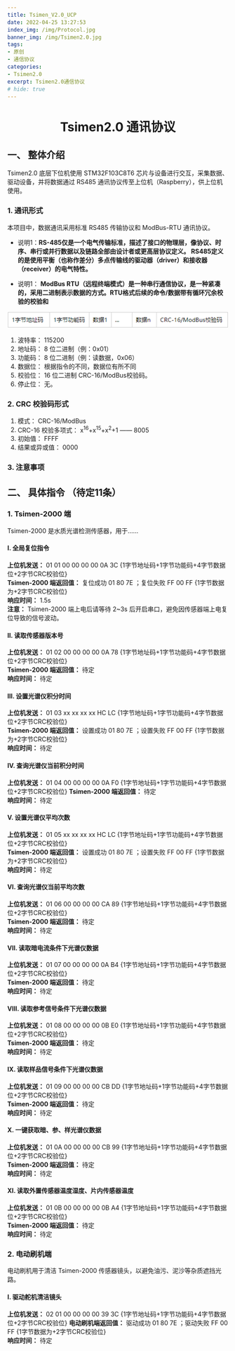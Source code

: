 ```yaml
---
title: Tsimen_V2.0_UCP
date: 2022-04-25 13:27:53
index_img: /img/Protocol.jpg
banner_img: /img/Tsimen2.0.jpg
tags:
- 原创
- 通信协议
categories: 
- Tsimen2.0
excerpt: Tsimen2.0通信协议
# hide: true
---
```


# <center>Tsimen2.0 通讯协议</center>


## 一、 整体介绍

Tsimen2.0 底层下位机使用 STM32F103C8T6 芯片与设备进行交互，采集数据、驱动设备，并将数据通过 RS485 通讯协议传至上位机（Raspberry），供上位机使用。

### 1. 通讯形式

本项目中，数据通讯采用标准 RS485 传输协议和 ModBus-RTU 通讯协议。

* 说明1：**RS-485仅是一个电气传输标准，描述了接口的物理层，像协议、时序、串行或并行数据以及链路全部由设计者或更高层协议定义。 RS485定义的是使用平衡（也称作差分）多点传输线的驱动器（driver）和接收器（receiver）的电气特性。**

* 说明1： **ModBus RTU（远程终端模式）是一种串行通信协议，是一种紧凑的，采用二进制表示数据的方式。RTU格式后续的命令/数据带有循环冗余校验的校验和**

![ModBus-RTU 数据格式](./Tsimen-V2-0-UCP/ModBus-RTU%E9%80%9A%E8%AE%AF%E5%8D%8F%E8%AE%AE%E6%A0%BC%E5%BC%8F.png)

1. 波特率： 115200
2. 地址码： 8 位二进制（例：0x01）
3. 功能码： 8 位二进制（例：读数据，0x06）
2. 数据位： 根据指令的不同，数据位有所不同
3. 校验位： 16 位二进制 CRC-16/ModBus校验码。
4. 停止位： 无。

### 2. CRC 校验码形式

1. 模式： CRC-16/ModBus
2. CRC-16 校验多项式： x<sup>16</sup>+x<sup>15</sup>+x<sup>2</sup>+1 —— 8005
3. 初始值： FFFF
4. 结果或异或值： 0000


### 3. 注意事项


## 二、 具体指令 （待定11条）

### 1. Tsimen-2000 端

Tsimen-2000 是水质光谱检测传感器，用于......

#### Ⅰ. 全局复位指令

**上位机发送：** 01 01 00 00 00 00 0A 3C {1字节地址码+1字节功能码+4字节数据位+2字节CRC校验位}  
**Tsimen-2000 端返回值：** 复位成功 01 80 7E ；复位失败 FF 00 FF {1字节数据为+2字节CRC校验位}  
**响应时间：** 1.5s  
**注意：** Tsimen-2000 端上电后请等待 2~3s 后开启串口，避免因传感器端上电复位导致的信号波动。

#### Ⅱ. 读取传感器版本号

**上位机发送：** 01 02 00 00 00 00 0A 78 {1字节地址码+1字节功能码+4字节数据位+2字节CRC校验位}  
**Tsimen-2000 端返回值：** 待定   
**响应时间：** 待定  

#### Ⅲ. 设置光谱仪积分时间

**上位机发送：** 01 03 xx xx xx xx HC LC {1字节地址码+1字节功能码+4字节数据位+2字节CRC校验位}  
**Tsimen-2000 端返回值：** 设置成功 01 80 7E ；设置失败 FF 00 FF {1字节数据为+2字节CRC校验位}  
**响应时间：** 待定  

#### Ⅳ. 查询光谱仪当前积分时间

**上位机发送：** 01 04 00 00 00 00 0A F0 {1字节地址码+1字节功能码+4字节数据位+2字节CRC校验位}
**Tsimen-2000 端返回值：** 待定  
**响应时间：** 待定  

#### Ⅴ. 设置光谱仪平均次数

**上位机发送：** 01 05 xx xx xx xx HC LC {1字节地址码+1字节功能码+4字节数据位+2字节CRC校验位}  
**Tsimen-2000 端返回值：** 设置成功 01 80 7E ；设置失败 FF 00 FF {1字节数据为+2字节CRC校验位}  
**响应时间：** 待定 

#### Ⅵ. 查询光谱仪当前平均次数

**上位机发送：** 01 06 00 00 00 00 CA 89 {1字节地址码+1字节功能码+4字节数据位+2字节CRC校验位}  
**Tsimen-2000 端返回值：** 待定  
**响应时间：** 待定  

#### Ⅶ. 读取暗电流条件下光谱仪数据

**上位机发送：** 01 07 00 00 00 00 0A B4 {1字节地址码+1字节功能码+4字节数据位+2字节CRC校验位}  
**Tsimen-2000 端返回值：** 待定  
**响应时间：** 待定  

#### Ⅷ. 读取参考信号条件下光谱仪数据

**上位机发送：** 01 08 00 00 00 00 0B E0 {1字节地址码+1字节功能码+4字节数据位+2字节CRC校验位}  
**Tsimen-2000 端返回值：** 待定  
**响应时间：** 待定  

#### Ⅸ. 读取样品信号条件下光谱仪数据

**上位机发送：** 01 09 00 00 00 00 CB DD {1字节地址码+1字节功能码+4字节数据位+2字节CRC校验位}  
**Tsimen-2000 端返回值：** 待定  
**响应时间：** 待定  

#### Ⅹ. 一键获取暗、参、样光谱仪数据

**上位机发送：** 01 0A 00 00 00 00 CB 99 {1字节地址码+1字节功能码+4字节数据位+2字节CRC校验位}  
**Tsimen-2000 端返回值：** 待定  
**响应时间：** 待定 

#### ⅩⅠ. 读取外置传感器温度湿度、片内传感器温度

**上位机发送：** 01 0B 00 00 00 00 0B A4 {1字节地址码+1字节功能码+4字节数据位+2字节CRC校验位}  
**Tsimen-2000 端返回值：** 待定  
**响应时间：** 待定 

### 2. 电动刷机端

电动刷机用于清洁 Tsimen-2000 传感器镜头，以避免油污、泥沙等杂质遮挡光路。

#### Ⅰ. 驱动舵机清洁镜头

**上位机发送：** 02 01 00 00 00 00 39 3C {1字节地址码+1字节功能码+4字节数据位+2字节CRC校验位}
**电动刷机端返回值：** 驱动成功 01 80 7E ；驱动失败 FF 00 FF {1字节数据为+2字节CRC校验位}  
**响应时间：** 待定



























